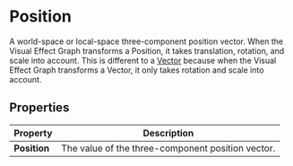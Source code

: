 # Position

A world-space or local-space three-component position vector. When the Visual Effect Graph transforms a Position, it takes translation, rotation, and scale into account. This is different to a [Vector](Type-Vector.md) because when the Visual Effect Graph transforms a Vector, it only takes rotation and scale into account.

## Properties

| **Property** | **Description**                                   |
| ------------ | ------------------------------------------------- |
| **Position** | The value of the three-component position vector. |